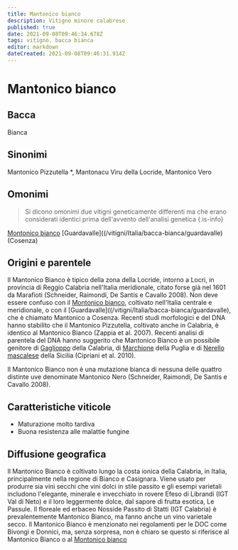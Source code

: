 ```yaml
---
title: Mantonico bianco
description: Vitigno minore calabrese
published: true
date: 2021-09-08T09:46:34.678Z
tags: vitigno, bacca bianca
editor: markdown
dateCreated: 2021-09-08T09:46:31.914Z
---
```


# Mantonico bianco

## Bacca
Bianca

## Sinonimi
Mantonico Pizzutella *, Mantonacu Viru della Locride, Mantonico Vero

## Omonimi
> Si dicono omonimi due vitigni geneticamente differenti ma che erano considerati identici prima dell'avvento dell'analisi genetica
{.is-info}

[Montonico bianco](/vitigni/Italia/bacca-bianca/montonico-bianco) [Guardavalle]((/vitigni/Italia/bacca-bianca/guardavalle) (Cosenza)


## Origini e parentele
Il Mantonico Bianco è tipico della zona della Locride, intorno a Locri, in provincia di Reggio Calabria nell'Italia meridionale, citato forse già nel 1601 da Marafioti (Schneider, Raimondi, De Santis e Cavallo 2008). Non deve essere confuso con il [Montonico bianco](/vitigni/Italia/bacca-bianca/montonico-bianco), coltivato nell'Italia centrale e meridionale, o con il [Guardavalle]((/vitigni/Italia/bacca-bianca/guardavalle), che è chiamato Mantonico a Cosenza. Recenti studi morfologici e del DNA hanno stabilito che il Mantonico Pizzutella, coltivato anche in Calabria, è identico al Mantonico Bianco (Zappia et al. 2007). Recenti analisi di parentela del DNA hanno suggerito che Mantonico Bianco è un possibile genitore di [Gaglioppo](/vitigni/Italia/bacca-nera/gaglioppo) della Calabria, di [Marchione](/vitigni/Italia/bacca-nera/marchione) della Puglia e di [Nerello mascalese](/vitigni/Italia/bacca-nera/nerello-mascalese) della Sicilia (Cipriani et al. 2010).

Il Mantonico Bianco non è una mutazione bianca di nessuna delle quattro distinte uve denominate Mantonico Nero (Schneider, Raimondi, De Santis e Cavallo 2008).


## Caratteristiche viticole

- Maturazione molto tardiva
- Buona resistenza alle malattie fungine

## Diffusione geografica

Il Mantonico Bianco è coltivato lungo la costa ionica della Calabria, in Italia, principalmente nella regione di Bianco e Casignara. Viene usato per produrre sia vini secchi che vini dolci in stile passito e gli esempi varietali includono l'elegante, minerale e invecchiato in rovere Efeso di Librandi (IGT Val di Neto) e il loro leggermente dolce, dal sapore di frutta esotica, Le Passule. Il floreale ed erbaceo Nosside Passito di Statti (IGT Calabria) è prevalentemente Mantonico Bianco, ma fanno anche un vino varietale secco. Il Mantonico Bianco è menzionato nei regolamenti per le DOC come Bivongi e Donnici, ma, senza sorpresa, non è chiaro se questo si riferisce al Mantonico Bianco o al [Montonico bianco](/vitigni/Italia/bacca-bianca/montonico-bianco)